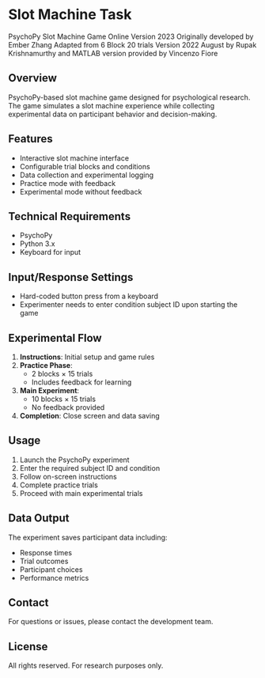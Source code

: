 # Slot Machine Task

PsychoPy Slot Machine Game Online Version 2023
Originally developed by Ember Zhang
Adapted from 6 Block 20 trials Version 2022 August by Rupak Krishnamurthy and MATLAB version provided by Vincenzo Fiore

## Overview

PsychoPy-based slot machine game designed for psychological research. The game simulates a slot machine experience while collecting experimental data on participant behavior and decision-making.

## Features

- Interactive slot machine interface
- Configurable trial blocks and conditions
- Data collection and experimental logging
- Practice mode with feedback
- Experimental mode without feedback

## Technical Requirements

- PsychoPy
- Python 3.x
- Keyboard for input

## Input/Response Settings

- Hard-coded button press from a keyboard
- Experimenter needs to enter condition subject ID upon starting the game

## Experimental Flow

1. **Instructions**: Initial setup and game rules
2. **Practice Phase**:
   - 2 blocks × 15 trials
   - Includes feedback for learning
3. **Main Experiment**:
   - 10 blocks × 15 trials
   - No feedback provided
4. **Completion**: Close screen and data saving

## Usage

1. Launch the PsychoPy experiment
2. Enter the required subject ID and condition
3. Follow on-screen instructions
4. Complete practice trials
5. Proceed with main experimental trials

## Data Output

The experiment saves participant data including:

- Response times
- Trial outcomes
- Participant choices
- Performance metrics

## Contact

For questions or issues, please contact the development team.

## License

All rights reserved. For research purposes only.
